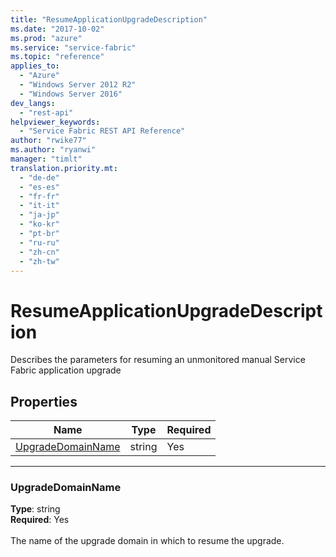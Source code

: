 ```yaml
---
title: "ResumeApplicationUpgradeDescription"
ms.date: "2017-10-02"
ms.prod: "azure"
ms.service: "service-fabric"
ms.topic: "reference"
applies_to: 
  - "Azure"
  - "Windows Server 2012 R2"
  - "Windows Server 2016"
dev_langs: 
  - "rest-api"
helpviewer_keywords: 
  - "Service Fabric REST API Reference"
author: "rwike77"
ms.author: "ryanwi"
manager: "timlt"
translation.priority.mt: 
  - "de-de"
  - "es-es"
  - "fr-fr"
  - "it-it"
  - "ja-jp"
  - "ko-kr"
  - "pt-br"
  - "ru-ru"
  - "zh-cn"
  - "zh-tw"
---
```

# ResumeApplicationUpgradeDescription

Describes the parameters for resuming an unmonitored manual Service Fabric application upgrade

## Properties

| Name | Type | Required |
| --- | --- | --- |
| [UpgradeDomainName](#upgradedomainname) | string | Yes |

____
### UpgradeDomainName
__Type__: string <br/>
__Required__: Yes<br/>
<br/>
The name of the upgrade domain in which to resume the upgrade.
